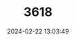 ---
title: "3618"
category: "Calomyscus bailwardi"
draft: false
date: 2024-02-22 13:03:49
languages:
  English: ["Zagros Mountains Calomyscus", "Zagros Mountains Mouse-like Hamster", "Mouse-like Hamster"]
  German: ["Großer Persischer Gebirgshamster"]
---
